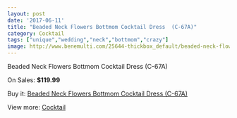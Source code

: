 ```yaml
---
layout: post
date: '2017-06-11'
title: "Beaded Neck Flowers Bottmom Cocktail Dress  (C-67A)"
category: Cocktail
tags: ["unique","wedding","neck","bottmom","crazy"]
image: http://www.benemulti.com/25644-thickbox_default/beaded-neck-flowers-bottmom-cocktail-dress-c-67a.jpg
---
```

Beaded Neck Flowers Bottmom Cocktail Dress  (C-67A)

On Sales: **$119.99**
<a href="https://www.benemulti.com/en/cocktail/10101-beaded-neck-flowers-bottmom-cocktail-dress-c-67a.html"><amp-img layout="responsive" width="600" height="600" src="//www.benemulti.com/25644-thickbox_default/beaded-neck-flowers-bottmom-cocktail-dress-c-67a.jpg" alt="Beaded Neck Flowers Bottmom Cocktail Dress  (C-67A) 0" /></a>
<a href="https://www.benemulti.com/en/cocktail/10101-beaded-neck-flowers-bottmom-cocktail-dress-c-67a.html"><amp-img layout="responsive" width="600" height="600" src="//www.benemulti.com/25646-thickbox_default/beaded-neck-flowers-bottmom-cocktail-dress-c-67a.jpg" alt="Beaded Neck Flowers Bottmom Cocktail Dress  (C-67A) 1" /></a>
<a href="https://www.benemulti.com/en/cocktail/10101-beaded-neck-flowers-bottmom-cocktail-dress-c-67a.html"><amp-img layout="responsive" width="600" height="600" src="//www.benemulti.com/25645-thickbox_default/beaded-neck-flowers-bottmom-cocktail-dress-c-67a.jpg" alt="Beaded Neck Flowers Bottmom Cocktail Dress  (C-67A) 2" /></a>

Buy it: [Beaded Neck Flowers Bottmom Cocktail Dress  (C-67A)](https://www.benemulti.com/en/cocktail/10101-beaded-neck-flowers-bottmom-cocktail-dress-c-67a.html "Beaded Neck Flowers Bottmom Cocktail Dress  (C-67A)")

View more: [Cocktail](https://www.benemulti.com/en/80-cocktail "Cocktail")